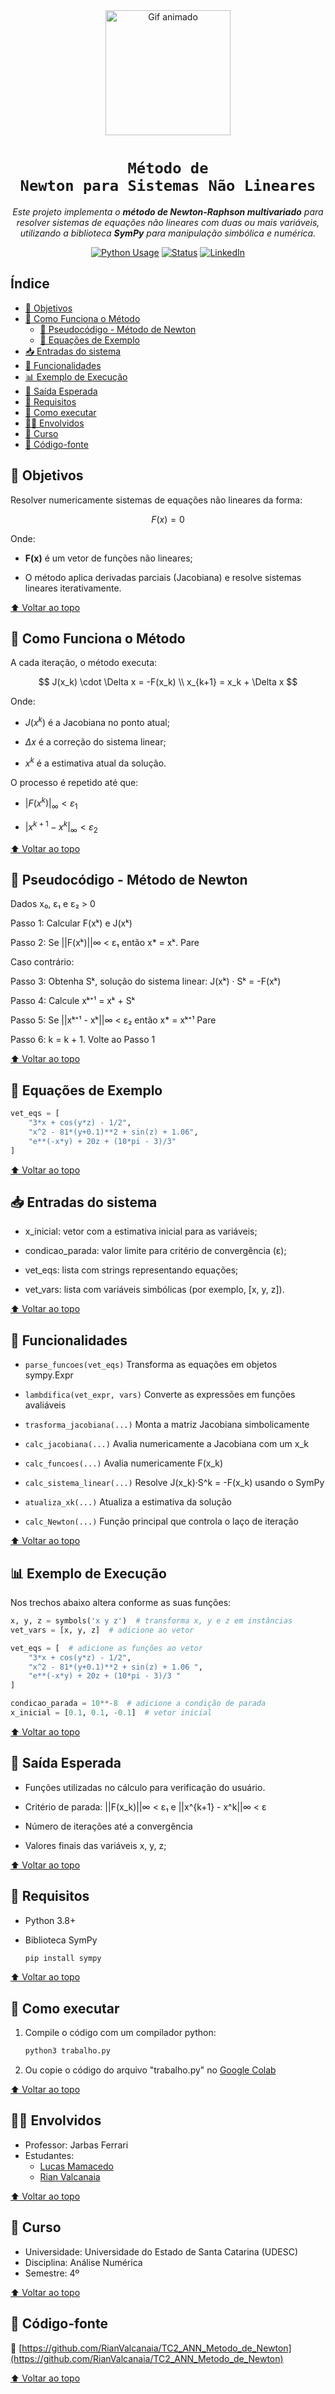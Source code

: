 <div align="center" id="topo">

<img src="https://media.giphy.com/media/iIqmM5tTjmpOB9mpbn/giphy.gif" width="200px" alt="Gif animado"/>

# <code><strong>Método de Newton para Sistemas Não Lineares</strong></code>

<em>Este projeto implementa o **método de Newton-Raphson multivariado** para resolver sistemas de equações não lineares com duas ou mais variáveis, utilizando a biblioteca **SymPy** para manipulação simbólica e numérica.
</em>

[![Python Usage](https://img.shields.io/badge/Python-100%25-blue?style=for-the-badge\&logo=python)]()
[![Status](https://img.shields.io/badge/Status-Concluído-green?style=for-the-badge)]()
[![LinkedIn](https://img.shields.io/badge/LinkedIn-Visite%20meu%20perfil-blue?style=for-the-badge&logo=linkedin)](https://www.linkedin.com/in/rian-carlos-valcanaia-b2b487168/)

</div>

## Índice

- [🎯 Objetivos](#-objetivos)
- [📖 Como Funciona o Método](#-como-funciona-o-método)
    - [🔄 Pseudocódigo - Método de Newton](#-pseudocódigo---método-de-newton)
    - [🧠 Equações de Exemplo](#-equações-de-exemplo)
- [📥 Entradas do sistema](#-entradas-do-sistema)
- [🧰 Funcionalidades](#-funcionalidades)
- [📊 Exemplo de Execução](#-exemplo-de-execução)
- [🧾 Saída Esperada](-saída-esperada)
- [🧰 Requisitos](-requisitos)
- [📂 Como executar](#-como-executar)
- [👨‍🏫 Envolvidos](#-envolvidos)
- [📅 Curso](#-curso)
- [📄 Código-fonte](#-código-fonte)

## 🎯 Objetivos

Resolver numericamente sistemas de equações não lineares da forma:

$$
F(x) = 0
$$

Onde:

- **F(x)** é um vetor de funções não lineares;

- O método aplica derivadas parciais (Jacobiana) e resolve sistemas lineares iterativamente.

[⬆ Voltar ao topo](#topo)

## 📖 Como Funciona o Método

A cada iteração, o método executa:

$$
J(x_k) \cdot \Delta x = -F(x_k) \\
x_{k+1} = x_k + \Delta x
$$

Onde:

- $J(x^k)$ é a Jacobiana no ponto atual;

- $\Delta x$ é a correção do sistema linear;

- $x^k$ é a estimativa atual da solução.

O processo é repetido até que:

- $|F(x^k)|_\infty < \varepsilon_1$

- $|x^{k+1} - x^k|_\infty < \varepsilon_2$

[⬆ Voltar ao topo](#topo)

## 🔄 Pseudocódigo - Método de Newton

Dados x₀, ε₁ e ε₂ > 0

Passo 1: Calcular F(xᵏ) e J(xᵏ)

Passo 2: Se ||F(xᵏ)||∞ < ε₁ então x* = xᵏ. Pare 

Caso contrário:

Passo 3: Obtenha Sᵏ, solução do sistema linear: J(xᵏ) · Sᵏ = -F(xᵏ)

Passo 4: Calcule xᵏ⁺¹ = xᵏ + Sᵏ

Passo 5: Se ||xᵏ⁺¹ - xᵏ||∞ < ε₂ então x* = xᵏ⁺¹ Pare

Passo 6: k = k + 1. Volte ao Passo 1

[⬆ Voltar ao topo](#topo)

## 🧠 Equações de Exemplo

```python
vet_eqs = [
    "3*x + cos(y*z) - 1/2",
    "x^2 - 81*(y+0.1)**2 + sin(z) + 1.06",
    "e**(-x*y) + 20z + (10*pi - 3)/3"
]
```

[⬆ Voltar ao topo](#topo)

## 📥 Entradas do sistema

- x_inicial: vetor com a estimativa inicial para as variáveis;

- condicao_parada: valor limite para critério de convergência (ε);

- vet_eqs: lista com strings representando equações;

- vet_vars: lista com variáveis simbólicas (por exemplo, [x, y, z]).

[⬆ Voltar ao topo](#topo)

## 🧰 Funcionalidades

- `parse_funcoes(vet_eqs)` Transforma as equações em objetos sympy.Expr

- `lambdifica(vet_expr, vars)` Converte as expressões em funções avaliáveis

- `trasforma_jacobiana(...)` Monta a matriz Jacobiana simbolicamente

- `calc_jacobiana(...)` Avalia numericamente a Jacobiana com um x_k

- `calc_funcoes(...)` Avalia numericamente F(x_k)

- `calc_sistema_linear(...)` Resolve J(x_k)·S^k = -F(x_k) usando o SymPy

- `atualiza_xk(...)` Atualiza a estimativa da solução

- `calc_Newton(...)` Função principal que controla o laço de iteração

[⬆ Voltar ao topo](#topo)

## 📊 Exemplo de Execução
Nos trechos abaixo altera conforme as suas funções:

```python
x, y, z = symbols('x y z')  # transforma x, y e z em instâncias
vet_vars = [x, y, z]  # adicione ao vetor

vet_eqs = [  # adicione as funções ao vetor
    "3*x + cos(y*z) - 1/2",
    "x^2 - 81*(y+0.1)**2 + sin(z) + 1.06 ",
    "e**(-x*y) + 20z + (10*pi - 3)/3 "
]

condicao_parada = 10**-8  # adicione a condição de parada
x_inicial = [0.1, 0.1, -0.1]  # vetor inicial
```

[⬆ Voltar ao topo](#topo)

## 🧾 Saída Esperada

- Funções utilizadas no cálculo para verificação do usuário.

- Critério de parada: ||F(x_k)||∞ < ε₁  e  ||x^{k+1} - x^k||∞ < ε

- Número de iterações até a convergência

- Valores finais das variáveis x, y, z;

[⬆ Voltar ao topo](#topo)

## 🧰 Requisitos

- Python 3.8+

- Biblioteca SymPy

    ```python
    pip install sympy
    ```
    
[⬆ Voltar ao topo](#topo)

## 📂 Como executar

1. Compile o código com um compilador python:
   ```bash
   python3 trabalho.py  
   ```
2. Ou copie o código do arquivo "trabalho.py" no [Google Colab](https://colab.research.google.com)

[⬆ Voltar ao topo](#topo)

## 👨‍🏫 Envolvidos

- Professor: Jarbas Ferrari
- Estudantes:
    - [Lucas Mamacedo](https://github.com/lucasomac0)
    -  [Rian Valcanaia](https://github.com/RianValcanaia)

[⬆ Voltar ao topo](#topo)

## 📅 Curso

- Universidade: Universidade do Estado de Santa Catarina (UDESC)
- Disciplina: Análise Numérica
- Semestre: 4º 

[⬆ Voltar ao topo](#topo)

## 📄 Código-fonte

🔗 [https://github.com/RianValcanaia/TC2_ANN_Metodo_de_Newton](https://github.com/RianValcanaia/TC2_ANN_Metodo_de_Newton)

[⬆ Voltar ao topo](#topo)
